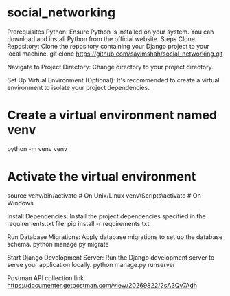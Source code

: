 # social_networking

Prerequisites
Python: Ensure Python is installed on your system. You can download and install Python from the official website.
Steps
Clone Repository: Clone the repository containing your Django project to your local machine.
git clone https://github.com/sayimshah/social_networking.git

Navigate to Project Directory: Change directory to your project directory.

Set Up Virtual Environment (Optional): It's recommended to create a virtual environment to isolate your project dependencies.
# Create a virtual environment named venv
python -m venv venv

# Activate the virtual environment
source venv/bin/activate  # On Unix/Linux
venv\Scripts\activate      # On Windows

Install Dependencies: Install the project dependencies specified in the requirements.txt file.
pip install -r requirements.txt

Run Database Migrations: Apply database migrations to set up the database schema.
python manage.py migrate

Start Django Development Server: Run the Django development server to serve your application locally.
python manage.py runserver

Postman API collection link 
https://documenter.getpostman.com/view/20269822/2sA3Qv7Adh



